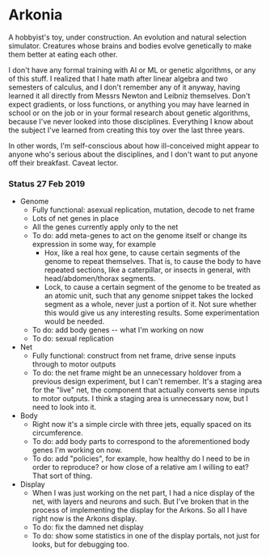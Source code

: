 # Arkonia
A hobbyist's toy, under construction. An evolution and natural selection simulator.
Creatures whose brains and bodies evolve genetically to make them better at eating each other.

I don't have any formal training with AI or ML or genetic algorithms, or any of this
stuff. I realized that I hate math after linear algebra and two semesters of calculus,
and I don't remember any of it anyway, having learned it all directly from Messrs Newton and
Leibniz themselves. Don't expect gradients, or loss functions, or anything you may have learned in school
or on the job or in your formal research about genetic algorithms, because I've never
looked into those disciplines. Everything I know about the subject I've learned from
creating this toy over the last three years.

In other words, I'm self-conscious about how ill-conceived might appear to anyone who's
serious about the disciplines, and I don't want to put anyone off their breakfast. Caveat lector.

### Status 27 Feb 2019
* Genome
  * Fully functional: asexual replication, mutation, decode to net frame
  * Lots of net genes in place
  * All the genes currently apply only to the net
  * To do: add meta-genes to act on the genome itself or change its expression in some way, for example
    * Hox, like a real hox gene, to cause certain segments of the genome to repeat themselves.
    That is, to cause the body to have repeated sections, like a caterpillar, or insects in
    general, with head/abdomen/thorax segments.
    * Lock, to cause a certain segment of the genome to be treated as an atomic unit, such that
    any genome snippet takes the locked segment as a whole, never just a portion of it. Not sure
    whether this would give us any interesting results. Some experimentation would be needed.
  * To do: add body genes -- what I'm working on now
  * To do: sexual replication 
* Net
  * Fully functional: construct from net frame, drive sense inputs through to motor outputs
  * To do: the net frame might be an unnecessary holdover from a previous design experiment,
  but I can't remember. It's a staging area for the "live" net, the component that actually
  converts sense inputs to motor outputs. I think a staging area is unnecessary now, but I
  need to look into it.
* Body
  * Right now it's a simple circle with three jets, equally spaced on its circumference.
  * To do: add body parts to correspond to the aforementioned body genes I'm working on now.
  * To do: add "policies", for example, how healthy do I need to be in order to reproduce? or
  how close of a relative am I willing to eat? That sort of thing.
* Display
  * When I was just working on the net part, I had a nice display of the net, with layers and
  neurons and such. But I've broken that in the process of implementing the display for the Arkons.
  So all I have right now is the Arkons display.
  * To do: fix the damned net display
  * To do: show some statistics in one of the display portals, not just for looks, but for debugging too.
